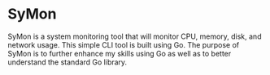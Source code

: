 # SyMon

SyMon is a system monitoring tool that will monitor CPU, memory, disk, and network usage. This simple CLI tool is built using Go. The purpose of SyMon is to further enhance my skills using Go as well as to better understand the standard Go library.

